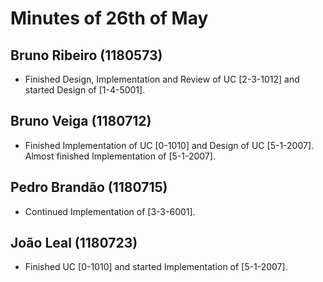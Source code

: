 Minutes of 26th of May
============

Bruno Ribeiro (1180573)
----------
- Finished Design, Implementation and Review of UC [2-3-1012] and started Design of [1-4-5001].

Bruno Veiga (1180712)
----------
- Finished Implementation of UC [0-1010] and Design of UC [5-1-2007]. Almost finished Implementation of [5-1-2007].

Pedro Brandão (1180715)
----------
- Continued Implementation of [3-3-6001].

João Leal (1180723)
----------
- Finished UC [0-1010] and started Implementation of [5-1-2007].